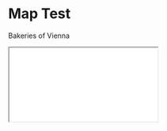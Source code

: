 # Map Test
Bakeries of Vienna

<leaflet-map map-id="map1">
  <iframe src = "bakeries-vienna-map.html" title="Map of Vienna Bakeries">
</leaflet-map>

Feeling hungry?
